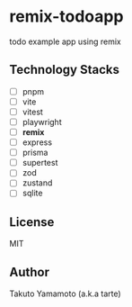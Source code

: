 # remix-todoapp

todo example app using remix

## Technology Stacks

- [ ] pnpm
- [ ] vite
- [ ] vitest
- [ ] playwright
- [ ] **remix**
- [ ] express
- [ ] prisma
- [ ] supertest
- [ ] zod
- [ ] zustand
- [ ] sqlite

## License

MIT

## Author

Takuto Yamamoto (a.k.a tarte)
